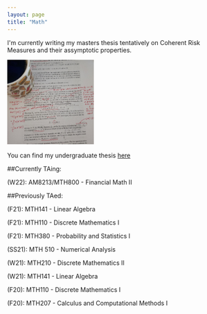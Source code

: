 ```yaml
---
layout: page
title: "Math"
---
```


I'm currently writing my masters thesis tentatively on Coherent Risk Measures and their assymptotic properties.

<img src="/assets/math.jpg" width="200" height="195">

You can find my undergraduate thesis [here](/assets/thesis.pdf)

##Currently TAing:

(W22): AM8213/MTH800 - Financial Math II

##Previously TAed:

(F21): MTH141 - Linear Algebra

(F21): MTH110 - Discrete Mathematics I

(F21): MTH380 - Probability and Statistics I

(SS21): MTH 510 - Numerical Analysis

(W21): MTH210 - Discrete Mathematics II

(W21): MTH141 - Linear Algebra

(F20): MTH110 - Discrete Mathematics I

(F20): MTH207 - Calculus and Computational Methods I
